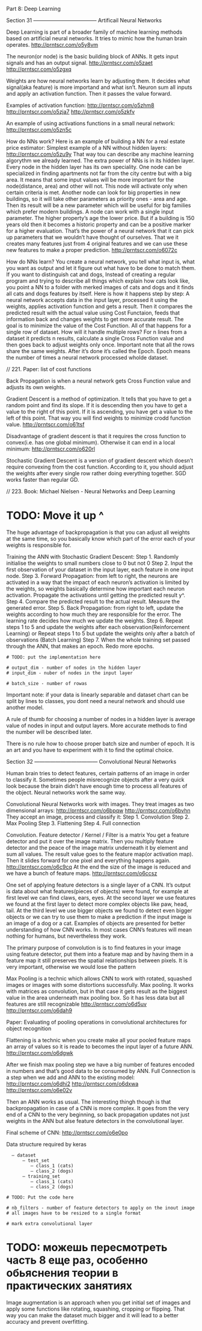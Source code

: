Part 8: Deep Learning

Section 31
————————————
Artificail Neural Networks

Deep Learning is part of a broader family of machine learning methods based on artificial neural networks. It tries to mimic how the human brain operates.
http://prntscr.com/o5y8vm

The neuron(or node) is the basic building block of ANNs. It gets input signals and has an output signal.
http://prntscr.com/o5zaet
http://prntscr.com/o5zgxq

Weights are how neural networks learn by adjusting them. It decides what signal(aka feature) is more importand and what isn’t.
Neuron sum all inputs and apply an activation function. 
Then it passes the value forward.

Examples of activation function: 
http://prntscr.com/o5zhm8
http://prntscr.com/o5zja7
http://prntscr.com/o5zkfv

An example of using activations functions in a small neural network: http://prntscr.com/o5zn5c

How do NNs work? Here is an example of building a NN for a real estate price estimator:
Simplest example of a NN without hidden layers: http://prntscr.com/o5zu9y
That way tou can describe any machine learning algorythm we already learned.
The extra power of NNs is in its hidden layer.
Every node in the hidden layer has its own speciality. One node can be specialized in finding apartments not far from the city centre but with a big area. It means that some input values will be more important for the node(distance, area) and other will not. This node will activate only when certain criteria is met.
Another node can look for big properties in new buildings, so it will take other parameters as priority ones - area and age. Then its result will be a new parameter which will be useful for big families which prefer modern buildings.
A node can work with a single input parameter. The higher property’s age the lower price. But if a building is 150 years old then it becomes a historic property and can be a positive marker for a higher evaluation.
That’s the power of a neural network that it can pick up parameters that we wouldn’t have thought of ourselves.
That we it creates many features just from 4 original features and we can use these new features to make a proper prediction.
http://prntscr.com/o6072c

How do NNs learn?
You create a neural network, you tell what input is, what you want as output and let it figure out what have to be done to match them.
If you want to distinguish cat and dogs, Instead of creating a regular program and trying to describe all things which explain how cats look like, you point a NN to a folder with merked images of cats and dogs and it finds all cats and dogs features by itself.
Here is how it happens step by step:
A neural network accepts data in the input layer, processed it using the weights, applies activation function and gets a result. Then it compares the predicted result with the actual value using Cost Functaion, feeds that information back and changes weights to get more accurate result. The goal is to minimize the value of the Cost Function. 
All of that happens for a single row of dataset. How will it handle multiple rows?
For n lines from a dataset it predicts n results, calculate a single Cross Function value and then goes back to adjust weights only once.
Important note that all the rows share the same weights.
After it’s done it’s called the Epoch. Epoch means the number of times a neural network processed wholde dataset.

// 221. Paper: list of cost functions

Back Propagation is when a neural network gets Cross Function value and adjusts its own weights.

Gradient Descent is a method of optimization. It tells that you have to get a random point and find its slope. If it is descending then you have to get a value to the right of this point. If it is ascending, you have get a value to the left of this point. That way you will find weights to minimize crodd function value.
http://prntscr.com/o61tsf

Disadvantage of gradient descent is that it requires the cross function to convex(i.e. has one global minimum). Otherwise it can end in a local minimum: http://prntscr.com/o620rl


Stochastic Gradient Descent is a version of gradient descent which doesn’t require convexing from the cost function. According to it, you should adjust the weights after every single row rather doing everything together. SGD works faster than regular GD.

// 223. Book: Michael Nielsen - Neural Networks and Deep Learning

# TODO: Move it up ^
The huge advantage of backpropagation is that you can adjust all weights at the same time, so you basically know which part of the error each of your weights is responsible for.

Training the ANN with Stochastic Gradient Descent:
Step 1. Randomly initialise the weights to small numbers close to 0 but not 0
Step 2. Input the first observation of your dataset in the input layer, each feature in one input node.
Step 3. Forward Propagation: from left to right, the neurons are activated in a way that the impact of each neuron’s activation is limited by the weights, so weights basically determine how important each neuron activation. Propagate the activations until getting the predicted result y^.
Step 4. Compare the predicted result to the actual result. Measure the generated error.
Step 5. Back Propagation: from right to left, update the weights according to how much they are responsible for the error. The learning rate decides how much we update the weights.
Step 6. Repeat steps 1 to 5 and update the weights after each observation(Reinforcement Learning) or 
             Repeat steps 1 to 5 but update the weights only after a batch of observations (Batch Learning)
Step 7. When the whole training set passed through the ANN, that makes an epoch. Redo more epochs.

```
# TODO: put the implementation here

# output_dim - number of nodes in the hidden layer
# input_dim - nuber of nodes in the input layer

# batch_size - number of rowas 
```

Important note: if your data is linearly separable and dataset chart can be split by lines to classes, you dont need a neural network and should use another model.

A rule of thumb for choosing a number of nodes in a hidden layer is average value of nodes in input and output layers.
More accurate methods to find the number will be described later.

There is no rule how to choose proper batch size and number of epoch. It is an art and you have to experiment with it to find the optimal choice.


Section 32
————————————
Convolutional Neural Networks

Human brain tries to detect features, certain patterns of an image in order to classify it. Sometimes people misrecognize objects after a very quick look because the brain didn’t have enough time to process all features of the object. Neural networks work the same way.

Convolutional Neural Networks work with images.
They treat images as two dimensional arrays:
http://prntscr.com/o6bpqw
http://prntscr.com/o6bvhn
They accept an image, process  and classify it:
Step 1. Convolution
Step 2. Max Pooling
Step 3. Flattening
Step 4. Full connection

Convolution. 
Feature detector / Kernel / Filter is a matrix
You get a feature detector and put it over the image matrix. Then you multiply feature detector and the peace of the image matrix underneath it by element and sum all values. The result value goes to the feature map(or activation map). Then it slides forward for one pixel and everything happens again. 
http://prntscr.com/o6c9cq
At the end the size of the image is reduced and we have a bunch of feature maps.
http://prntscr.com/o6ccsz

One set of applying feature detectors is a single layer of a CNN. It’s output is data about what features(pieces of objects) were found, for example at first level we can find claws, ears, eyes. At the second layer we use features we found at the first layer to detect more complex objects like paw, head, tail. At the third level we use bigger objects we found to detect even bigger objects or we can try to use them to make a prediction if the input image is an image of a dog or a cat. 
Examples of objects are presented for better understanding of how CNN works. In most cases CNN’s features will mean nothing for humans, but nevertheless they work.

The primary purpose of convolution is is to find features in your image using feature detector, put them into a feature map and by having them in a feature map it still preserves the spatial relationships between pixels. It is very important, otherwise we would lose the pattern

Max Pooling is a technic which allows CNN to work with rotated, squashed images or images with some distortions successfully.
Max pooling. It works with matrices as convolution, but in that case it gets result as the biggest value in the area underneath max pooling box. So it has less data but all features are still recognizable
http://prntscr.com/o6d5uv
http://prntscr.com/o6dah9

Paper: Evaluating of pooling operations in convolutional architectures for object recognition

Flattening is a technic when you create make all your pooled feature maps an array of values so it is reade to becomes the input layer of a future ANN.
http://prntscr.com/o6dgwk

After we finish max pooling step we have a big number of features encoded in numbers and that’s good data to be consumed by ANN.
Full Connection is a step when we add and ANN to the existing model: 
http://prntscr.com/o6dhi2
http://prntscr.com/o6dxwa
http://prntscr.com/o6e02v

Then an ANN works as usual. The interesting thingh though is that backpropagation in case of a CNN is more complex. It goes from the very end of a CNN to the very beginning, so back propagation updates not just weights in the ANN but alse feature detectors in the convolutional layer.

Final scheme of CNN: http://prntscr.com/o6e0po

Data structure required by keras
```
  — dataset
      — test_set
         — class_1 (cats)
         — class_2 (dogs)
      — training_set
         — class_1 (cats)
         — class_2 (dogs)
```

```
# TODO: Put the code here

# nb_filters - number of feature detectors to apply on the inout image
# all images have to be resized to a single format

# mark extra convolutional layer
```

# TODO: можешь пересмотреть часть 8 еще раз, особенно обьяснения теории в практических занятиях

Image augmentation is an approach when you get initial set of images and apply some functions like rotating, squashing, cropping or flipping. That way you can make the dataset much bigger and it will lead to a better accuracy and prevent overfitting.





